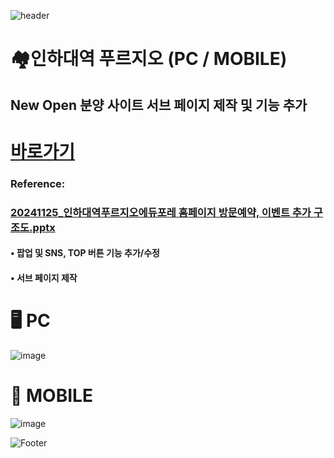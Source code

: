 ![header](https://capsule-render.vercel.app/api?type=wave&color=auto&height=150&section=header&text=2024.%2011.%2021%20-%202024.%2011.%2028&fontSize=60)

# 🏘️인하대역 푸르지오 (PC / MOBILE)
## New Open 분양 사이트 서브 페이지 제작 및 기능 추가

# <a href="https://xn--vk1bk6jxullgq4dhzf0xzetb.com/"> 바로가기 </a>
### Reference:
### [20241125_인하대역푸르지오에듀포레 홈페이지 방문예약, 이벤트 추가 구조도.pptx](https://github.com/user-attachments/files/17943144/20241125_.pptx)

#### • 팝업 및 SNS, TOP 버튼 기능 추가/수정 <br>
#### • 서브 페이지 제작 <br>


# 🖥️ PC
![image](https://github.com/user-attachments/assets/ed42ae69-4b54-4453-8163-fc3e5fee1eb2)
 <br>

# 📱 MOBILE
![image](https://github.com/user-attachments/assets/11b41adf-1cc3-4bae-a802-9069172d3d92)



![Footer](https://capsule-render.vercel.app/api?type=waving&color=auto&height=200&section=footer)







